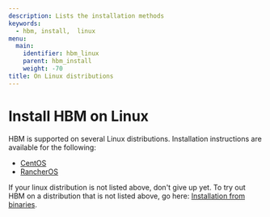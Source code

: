```yaml
---
description: Lists the installation methods
keywords:
  - hbm, install,  linux
menu:
  main:
    identifier: hbm_linux
    parent: hbm_install
    weight: -70
title: On Linux distributions
---
```


# Install HBM on Linux

HBM is supported on several Linux distributions. Installation instructions are available for the following:

* [CentOS](centos.md)
* [RancherOS](rancheros.md)

If your linux distribution is not listed above, don't give up yet. To try out HBM on a distribution that is not listed above, go here: [Installation from binaries](../binaries.md).
